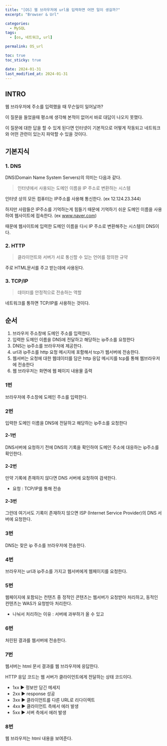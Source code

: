 ```yaml
---
title: "[OS] 웹 브라우저에 url을 입력하면 어떤 일이 생길까?"
excerpt: "Browser & Url"

categories:
  - MySQL
tags:
  - [os, 네트워크, url]

permalink: OS_url

toc: true
toc_sticky: true

date: 2024-01-31
last_modified_at: 2024-01-31
---
```


## INTRO

웹 브라우저에 주소를 입력했을 때 무슨일이 일어날까?

이 질문을 들었을때 평소에 생각해 본적이 없어서 바로 대답이 나오지 못했다.

이 질문에 대한 답을 할 수 있게 된다면 인터넷이 기본적으로 어떻게 작동되고 네트워크와 어떤 관련이 있는지 파악할 수 있을 것이다.

## 기본지식
### 1. DNS 
DNS(Domain Name System Servers)의 의미는 다음과 같다.

> 인터넷에서 사용되는 도메인 이름을 IP 주소로 변환하는 시스템

인터넷 상의 모든 컴퓨터는 IP주소를 사용해 통신한다. (ex 12.124.23.344)

하지만 사람들은 IP주소를 기억하는게 힘들기 때문에 기억하기 쉬운 도메인 이름을 사용하여 웹사이트에 접속한다. (ex www.naver.com)

때문에 웹사이트에 입력한 도메인 이름을 다시 IP 주소로 변환해주는 시스템이 DNS이다.

### 2. HTTP

> 클라이언트와 서버가 서로 통신할 수 있는 언어를 정의한 규약

주로 HTML문서를 주고 받는데에 사용된다.

### 3. TCP/IP

> 데이터를 안정적으로 전송하는 역할

네트워크를 통하면 TCP/IP를 사용하는 것이다.

## 순서

1. 브라우저 주소창에 도메인 주소를 입력한다.
2. 입력한 도메인 이름을 DNS에 전달하고 해당하는 ip주소를 요청한다
3. DNS는 ip주소를 브라우저에 제공한다.
4. url과 ip주소를 http 요청 메시지에 포함해서 tcp가 웹서버에 전송한다.
5. 웹서버는 요청에 대한 웹데이터를 담은 http 응답 메시지를 tcp를 통해 웹브라우저에 전송한다
6. 웹 브라우저는 화면에 웹 페이지 내용물 출력


### 1번
브라우저에 주소창에 도메인 주소를 입력한다.

### 2번
입력한 도메인 이름을 DNS에 전달하고 해당하는 ip주소를 요청한다

#### 2-1번
DNS서버에 요청하기 전에 DNS의 기록을 확인하여 도메인 주소에 대응하는 ip주소를 확인한다.

#### 2-2번
만약 기록에 존재하지 않다면 DNS 서버에 요청하여 검색한다.

* 요청 : TCP/IP를 통해 전송

#### 2-3번 
그런데 여기서도 기록이 존재하지 않으면 ISP (Internet Service Provider)의 DNS 서버에 요청한다.

### 3번 
DNS는 찾은 ip 주소를 브라우저에 전송한다.

### 4번
브라우저는 url과 ip주소를 가지고 웹서버에게 웹페이지를 요청한다.

### 5번 
웹페이지에 포함되는 컨텐츠 중 정적인 콘텐츠는 웹서버가 요청받아 처리하고, 동적인 컨텐츠는 WAS가 요청받아 처리한다.

* 나눠서 처리하는 이유 : 서버에 과부하가 올 수 있고 

### 6번
처린된 결과를 웹서버에 전송한다.

### 7번
웹서버는  html 문서 결과를 웹 브라우저에 응답한다.

HTTP 응답 코드는 웹 서버가 클라이언트에게 전달하는 상태 코드이다.

- 1xx ▶️ 정보만 담긴 메세지
- 2xx ▶️ response 성공
- 3xx ▶️ 클라이언트를 다른 URL로 리다이렉트
- 4xx ▶️ 클라이언트 측에서 에러 발생
- 5xx ▶️ 서버 측에서 에러 발생

### 8번
웹 브라우저는 html 내용을 보여준다.